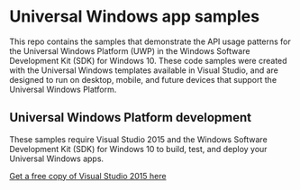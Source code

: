 # Universal Windows app samples

This repo contains the samples that demonstrate the API usage patterns for the Universal Windows Platform (UWP) in the Windows Software Development Kit (SDK) for Windows 10. These code samples were created with the Universal Windows templates available in Visual Studio, and are designed to run on desktop, mobile, and future devices that support the Universal Windows Platform.  

## Universal Windows Platform development

These samples require Visual Studio 2015 and the Windows Software Development Kit (SDK) for Windows 10 to build, test, and deploy your Universal Windows apps. 

   [Get a free copy of Visual Studio 2015 here](http://go.microsoft.com/fwlink/?LinkID=280676)

